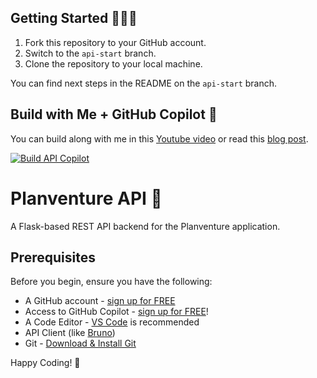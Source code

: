 ## Getting Started 👩🏽‍💻

1. Fork this repository to your GitHub account.
2. Switch to the `api-start` branch.
3. Clone the repository to your local machine.

You can find next steps in the README on the `api-start` branch.


## Build with Me + GitHub Copilot 🚀

You can build along with me in this [Youtube video](https://www.youtube.com/watch?v=CJUbQ1QiBUY) or read this [blog post](https://github.blog/ai-and-ml/github-copilot/github-for-beginners-building-a-rest-api-with-copilot/).

[![Build API Copilot](https://github.com/user-attachments/assets/a9e6f202-81c1-4b5e-9a77-6f03ee55938c)](https://www.youtube.com/watch?v=CJUbQ1QiBUY)

# Planventure API 🚁
A Flask-based REST API backend for the Planventure application.

## Prerequisites
Before you begin, ensure you have the following:

- A GitHub account - [sign up for FREE](https://github.com)
- Access to GitHub Copilot - [sign up for FREE](https://gh.io/gfb-copilot)!
- A Code Editor - [VS Code](https://code.visualstudio.com/download) is recommended
- API Client (like [Bruno](https://github.com/usebruno/bruno))
- Git - [Download & Install Git](https://git-scm.com/downloads)

Happy Coding!  🎉
